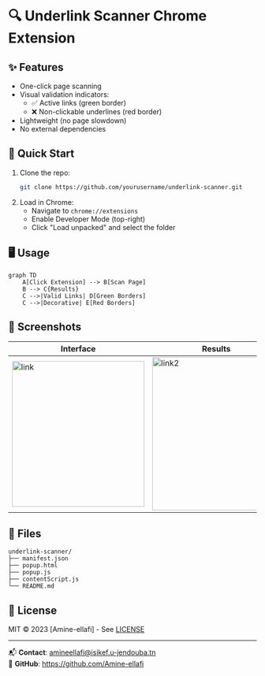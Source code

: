 
# 🔍 Underlink Scanner Chrome Extension

## ✨ Features
- One-click page scanning
- Visual validation indicators:
  - ✅ Active links (green border)
  - ❌ Non-clickable underlines (red border)
- Lightweight (no page slowdown)
- No external dependencies

## 🚀 Quick Start
1. Clone the repo:
   ```bash
   git clone https://github.com/yourusername/underlink-scanner.git
   ```
2. Load in Chrome:
   - Navigate to `chrome://extensions`
   - Enable Developer Mode (top-right)
   - Click "Load unpacked" and select the folder

## 🖥️ Usage
```mermaid
graph TD
    A[Click Extension] --> B[Scan Page]
    B --> C{Results}
    C -->|Valid Links| D[Green Borders]
    C -->|Decorative| E[Red Borders]
```

## 📸 Screenshots
| Interface | Results |
|-----------|---------|
|<img width="268" height="296" alt="link" src="https://github.com/user-attachments/assets/9a606d8d-ce6d-4350-97d6-027d7d5836f2" />| <img width="260" height="311" alt="link2" src="https://github.com/user-attachments/assets/2f4474b7-4239-4990-be4b-17e1512558c9" />|

## 📂 Files
```
underlink-scanner/
├── manifest.json
├── popup.html
├── popup.js
├── contentScript.js
└── README.md
```

## 📜 License
MIT © 2023 [Amine-ellafi] - See [LICENSE](LICENSE)

---
📬 **Contact**: amineellafi@isikef.u-jendouba.tn  
🔗 **GitHub**: https://github.com/Amine-ellafi


